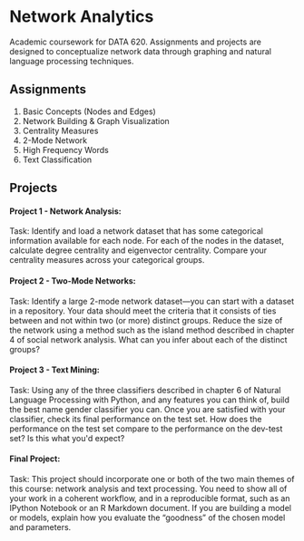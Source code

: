 # Network Analytics 
  
Academic coursework for DATA 620. Assignments and projects are designed to conceptualize network data through graphing and natural language processing techniques. 

## Assignments 

1.  Basic Concepts (Nodes and Edges)  
2.  Network Building & Graph Visualization  
3.  Centrality Measures   
4.  2-Mode Network  
5.  High Frequency Words  
6.  Text Classification

## Projects

#### Project 1 - Network Analysis:  
Task: Identify and load a network dataset that has some categorical information available for each node. For each of the nodes in the dataset, calculate degree centrality and eigenvector centrality. Compare your centrality measures across your categorical groups.

#### Project 2 - Two-Mode Networks:
Task: Identify a large 2-mode network dataset—you can start with a dataset in a repository. Your data should meet the criteria that it consists of ties between and not within two (or more) distinct groups.
Reduce the size of the network using a method such as the island method described in chapter 4 of social network analysis. What can you infer about each of the distinct groups?

#### Project 3 - Text Mining:
Task: Using any of the three classifiers described in chapter 6 of Natural Language Processing with Python, and any features you can think of, build the best name gender classifier you can. Once you are satisfied with your classifier, check its final performance on the test set. How does the performance on the test set compare to the performance on the dev-test set? Is this what you'd expect?
 
#### Final Project:
Task: This project should incorporate one or both of the two main themes of this course: network analysis and text processing. You need to show all of your work in a coherent workflow, and in a reproducible format, such as an IPython Notebook or an R Markdown document. If you are building a model or models, explain how you evaluate the “goodness” of the chosen model and parameters.

